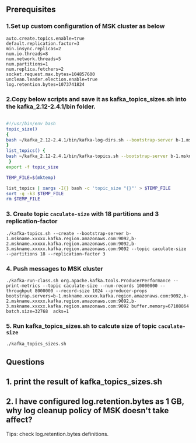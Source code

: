 ## Prerequisites

### 1.Set up custom configuration of MSK cluster as below

    auto.create.topics.enable=true
    default.replication.factor=3
    min.insync.replicas=2
    num.io.threads=8
    num.network.threads=5
    num.partitions=1
    num.replica.fetchers=2
    socket.request.max.bytes=104857600
    unclean.leader.election.enable=true
    log.retention.bytes=1073741824

### 2.Copy below scripts and save it as kafka_topics_sizes.sh into the kafka_2.12-2.4.1/bin folder.

```bash

#!/usr/bin/env bash
topic_size()
{
bash ~/kafka_2.12-2.4.1/bin/kafka-log-dirs.sh --bootstrap-server b-1.mskname.xxxxx.kafka.region.amazonaws.com:9092,b-2.mskname.xxxxx.kafka.region.amazonaws.com:9092,b-3.mskname.xxxxx.kafka.region.amazonaws.com:9092 --topic-list ${1} --describe | tail -n1 | jq '.brokers[0].logDirs[0].partitions | map(.size/1000000000) | add' | xargs echo ${1} =;
}
list_topics() {
bash ~/kafka_2.12-2.4.1/bin/kafka-topics.sh --bootstrap-server b-1.mskname.xxxxx.kafka.region.amazonaws.com:9092,b-2.mskname.xxxxx.kafka.region.amazonaws.com:9092,b-3.mskname.xxxxx.kafka.region.amazonaws.com:9092 --list;
 }
export -f topic_size

TEMP_FILE=$(mktemp)

list_topics | xargs -I{} bash -c 'topic_size "{}"' > $TEMP_FILE
sort -g -k3 $TEMP_FILE
rm $TEMP_FILE

```

### 3. Create topic `caculate-size` with 18 partitions and 3 replication-factor

`./kafka-topics.sh --create --bootstrap-server b-1.mskname.xxxxx.kafka.region.amazonaws.com:9092,b-2.mskname.xxxxx.kafka.region.amazonaws.com:9092,b-3.mskname.xxxxx.kafka.region.amazonaws.com:9092 --topic caculate-size --partitions 18 --replication-factor 3`

### 4. Push messages to MSK cluster 

`./kafka-run-class.sh org.apache.kafka.tools.ProducerPerformance --print-metrics --topic caculate-size --num-records 10000000 --throughput 8000000 --record-size 1024 --producer-props bootstrap.servers=b-1.mskname.xxxxx.kafka.region.amazonaws.com:9092,b-2.mskname.xxxxx.kafka.region.amazonaws.com:9092,b-3.mskname.xxxxx.kafka.region.amazonaws.com:9092 buffer.memory=67108864 batch.size=32768  acks=1 `

### 5. Run kafka_topics_sizes.sh to calcute size of topic `caculate-size`

`./kafka_topics_sizes.sh`

## Questions

## 1. print the result of kafka_topics_sizes.sh
## 2. I have configured log.retention.bytes as 1 GB, why log cleanup policy of MSK doesn't take affect?

Tips: check log.retention.bytes definitions.